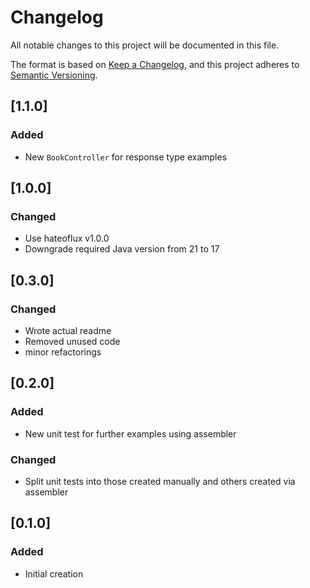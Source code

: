 # Changelog

All notable changes to this project will be documented in this file.

The format is based on [Keep a Changelog](https://keepachangelog.com/en/1.0.0/),
and this project adheres to [Semantic Versioning](https://semver.org/spec/v2.0.0.html).

## [1.1.0]

### Added
* New `BookController` for response type examples


## [1.0.0]

### Changed

* Use hateoflux v1.0.0
* Downgrade required Java version from 21 to 17


## [0.3.0]

### Changed

* Wrote actual readme
* Removed unused code
* minor refactorings

## [0.2.0]

### Added

* New unit test for further examples using assembler

### Changed

* Split unit tests into those created manually and others created via assembler

## [0.1.0]

### Added

* Initial creation